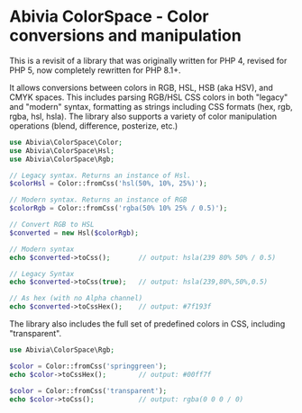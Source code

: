# Abivia ColorSpace - Color conversions and manipulation

This is a revisit of a library that was originally written for PHP 4, revised for PHP 5,
now completely rewritten for PHP 8.1+.

It allows conversions between colors in RGB, HSL, HSB (aka HSV), and CMYK spaces. 
This includes parsing RGB/HSL CSS colors in both "legacy" and "modern" syntax,
formatting as strings including CSS formats (hex, rgb, rgba, hsl, hsla). 
The library also supports a variety of color manipulation operations
(blend, difference, posterize, etc.)

```php
use Abivia\ColorSpace\Color;
use Abivia\ColorSpace\Hsl;
use Abivia\ColorSpace\Rgb;

// Legacy syntax. Returns an instance of Hsl.
$colorHsl = Color::fromCss('hsl(50%, 10%, 25%)');

// Modern syntax. Returns an instance of RGB
$colorRgb = Color::fromCss('rgba(50% 10% 25% / 0.5)');

// Convert RGB to HSL
$converted = new Hsl($colorRgb);

// Modern syntax
echo $converted->toCss();       // output: hsla(239 80% 50% / 0.5)

// Legacy Syntax
echo $converted->toCss(true);   // output: hsla(239,80%,50%,0.5)

// As hex (with no Alpha channel) 
echo $converted->toCssHex();    // output: #7f193f
```

The library also includes the full set of predefined colors in CSS, including "transparent".

```php
use Abivia\ColorSpace\Rgb;

$color = Color::fromCss('springgreen');
echo $color->toCssHex();        // output: #00ff7f

$color = Color::fromCss('transparent');
echo $color->toCss();           // output: rgba(0 0 0 / 0)
```
